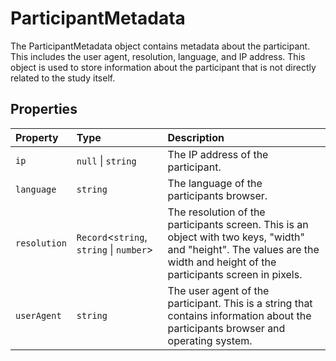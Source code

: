 # ParticipantMetadata

The ParticipantMetadata object contains metadata about the participant. This includes the user agent, resolution, language, and IP address. This object is used to store information about the participant that is not directly related to the study itself.

## Properties

| Property | Type | Description |
| :------ | :------ | :------ |
| `ip` | `null` \| `string` | The IP address of the participant. |
| `language` | `string` | The language of the participants browser. |
| `resolution` | `Record`\<`string`, `string` \| `number`\> | The resolution of the participants screen. This is an object with two keys, "width" and "height". The values are the width and height of the participants screen in pixels. |
| `userAgent` | `string` | The user agent of the participant. This is a string that contains information about the participants browser and operating system. |
